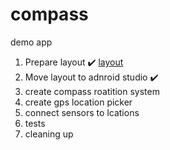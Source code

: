 # compass
demo app

 1. Prepare layout ✔️ [layout](https://www.figma.com/file/bQQCIeLbyvjftqz6w9WYDL/Untitled)
 2. Move layout to adnroid studio ✔️ 
 3. create compass roatition system
 4. create gps location picker
 5. connect sensors to lcations
 6. tests
 7. cleaning up
